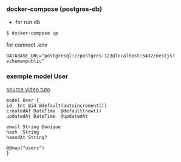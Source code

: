 

### docker-compose (postgres-db)

* for run db 
```bash
$ docker-compose up
```

for connect .env
    
    DATABASE_URL="postgresql://postgres:123@localhost:5432/nestjs?schema=public"


### exemple model User
[source video tuto](https://www.youtube.com/watch?v=uAKzFhE3rxU)

    model User {
    id  Int @id @default(autoincrement())
    createdAt DateTime  @default(now())
    updatedAt DateTime  @updatedAt
    
    email String @unique
    hash  String
    hasedAt String?
    
    @@map("users")
    }